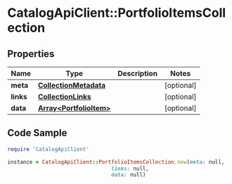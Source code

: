 # CatalogApiClient::PortfolioItemsCollection

## Properties

Name | Type | Description | Notes
------------ | ------------- | ------------- | -------------
**meta** | [**CollectionMetadata**](CollectionMetadata.md) |  | [optional] 
**links** | [**CollectionLinks**](CollectionLinks.md) |  | [optional] 
**data** | [**Array&lt;PortfolioItem&gt;**](PortfolioItem.md) |  | [optional] 

## Code Sample

```ruby
require 'CatalogApiClient'

instance = CatalogApiClient::PortfolioItemsCollection.new(meta: null,
                                 links: null,
                                 data: null)
```


